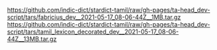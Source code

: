 https://github.com/indic-dict/stardict-tamil/raw/gh-pages/ta-head_dev-script/tars/fabricius_dev__2021-05-17_08-06-44Z__1MB.tar.gz  
https://github.com/indic-dict/stardict-tamil/raw/gh-pages/ta-head_dev-script/tars/tamil_lexicon_decorated_dev__2021-05-17_08-06-44Z__13MB.tar.gz  
